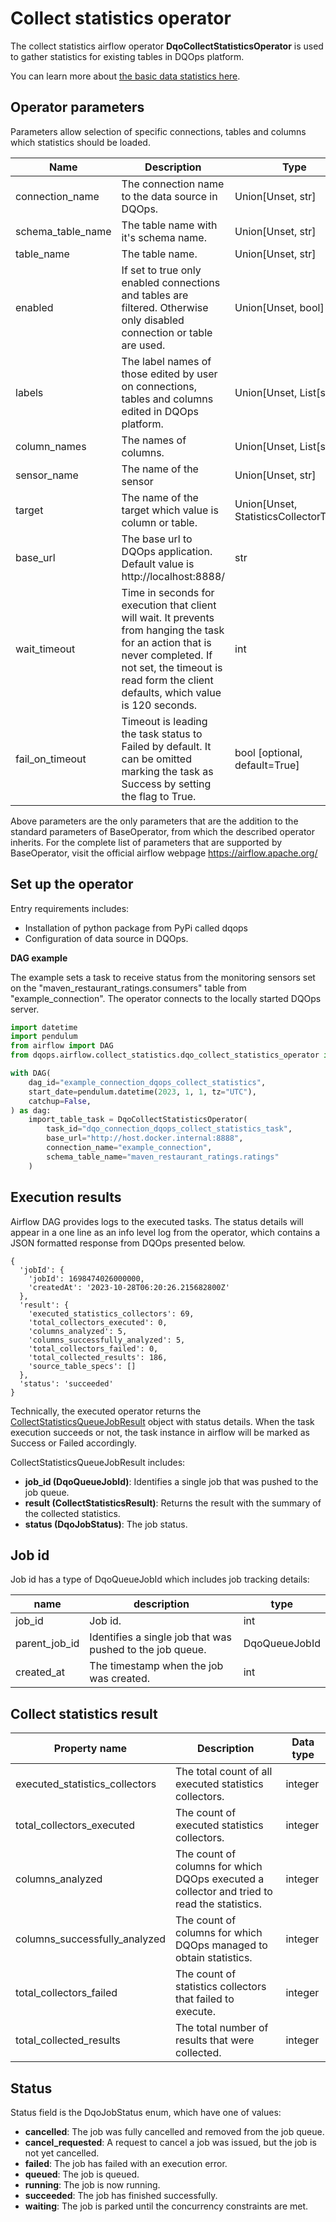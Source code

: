 # Collect statistics operator

The collect statistics airflow operator **DqoCollectStatisticsOperator** is used to gather statistics for existing tables in DQOps platform.

You can learn more about [the basic data statistics here](../../basic-data-statistics/basic-data-statistics.md).

## Operator parameters

Parameters allow selection of specific connections, tables and columns which statistics should be loaded.

| Name                 | Description                                                                                                                                                                                                         | Type                                              |
|----------------------|---------------------------------------------------------------------------------------------------------------------------------------------------------------------------------------------------------------------|---------------------------------------------------|
| connection_name      | The connection name to the data source in DQOps.                                                                                                                                                                    | Union[Unset, str]                                 |
| schema_table_name    | The table name with it's schema name.                                                                                                                                                                               | Union[Unset, str]                                 |
| table_name           | The table name.                                                                                                                                                                                                     | Union[Unset, str]                                 |
| enabled              | If set to true only enabled connections and tables are filtered. Otherwise only disabled connection or table are used.                                                                                              | Union[Unset, bool]                                |
| labels               | The label names of those edited by user on connections, tables and columns edited in DQOps platform.                                                                                                                | Union[Unset, List[str]]                      |
| column_names         | The names of columns.                                                                                                                                                                                               | Union[Unset, List[str]]                      |
| sensor_name          | The name of the sensor                                                                                                                                                                                              | Union[Unset, str]                            |
| target               | The name of the target which value is column or table.                                                                                                                                                              | Union[Unset, StatisticsCollectorTarget]      |
| base_url             | The base url to DQOps application. Default value is http://localhost:8888/                                                                                                                                          | str                                               |
| wait_timeout         | Time in seconds for execution that client will wait. It prevents from hanging the task for an action that is never completed. If not set, the timeout is read form the client defaults, which value is 120 seconds. | int                                               |
| fail_on_timeout      | Timeout is leading the task status to Failed by default. It can be omitted marking the task as Success by setting the flag to True.                                                                                 | bool [optional, default=True]                     |

Above parameters are the only parameters that are the addition to the standard parameters of BaseOperator, from which the described operator inherits.
For the complete list of parameters that are supported by BaseOperator, visit the official airflow webpage https://airflow.apache.org/

## Set up the operator

Entry requirements includes:

- Installation of python package from PyPi called dqops
- Configuration of data source in DQOps.

**DAG example**

The example sets a task to receive status from the monitoring sensors set on the "maven_restaurant_ratings.consumers" table from "example_connection". 
The operator connects to the locally started DQOps server.

```python
import datetime
import pendulum
from airflow import DAG
from dqops.airflow.collect_statistics.dqo_collect_statistics_operator import DqoCollectStatisticsOperator

with DAG(
    dag_id="example_connection_dqops_collect_statistics",
    start_date=pendulum.datetime(2023, 1, 1, tz="UTC"),
    catchup=False,
) as dag:
    import_table_task = DqoCollectStatisticsOperator(
        task_id="dqo_connection_dqops_collect_statistics_task",
        base_url="http://host.docker.internal:8888",
        connection_name="example_connection",
        schema_table_name="maven_restaurant_ratings.ratings"
    )

```


## Execution results

Airflow DAG provides logs to the executed tasks.
The status details will appear in a one line as an info level log from the operator, which contains a JSON formatted response from DQOps presented below. 

```json5
{
  'jobId': {
    'jobId': 1698474026000000, 
    'createdAt': '2023-10-28T06:20:26.215682800Z'
  }, 
  'result': {
    'executed_statistics_collectors': 69, 
    'total_collectors_executed': 0, 
    'columns_analyzed': 5, 
    'columns_successfully_analyzed': 5, 
    'total_collectors_failed': 0, 
    'total_collected_results': 186, 
    'source_table_specs': []
  }, 
  'status': 'succeeded'
}
```

Technically, the executed operator returns the [CollectStatisticsQueueJobResult](../../../client/models/jobs.md#CollectStatisticsQueueJobResult) object with status details.
When the task execution succeeds or not, the task instance in airflow will be marked as Success or Failed accordingly.

CollectStatisticsQueueJobResult includes:

- **job_id (DqoQueueJobId)**: Identifies a single job that was pushed to the job queue.
- **result (CollectStatisticsResult)**: Returns the result with the summary of the collected statistics.
- **status (DqoJobStatus)**: The job status.


## Job id

Job id has a type of DqoQueueJobId which includes job tracking details:

| name          | description                                               | type           |
|---------------|-----------------------------------------------------------|----------------|
| job_id        | Job id.                                                   | int            |
| parent_job_id | Identifies a single job that was pushed to the job queue. | DqoQueueJobId  |
| created_at    | The timestamp when the job was created.                   | int            |


## Collect statistics result

| Property name                  | Description                                                                                 | Data type |
|--------------------------------|---------------------------------------------------------------------------------------------|-----------|
| executed_statistics_collectors | The total count of all executed statistics collectors.                                      | integer   |
| total_collectors_executed      | The count of executed statistics collectors.                                                | integer   |
| columns_analyzed               | The count of columns for which DQOps executed a collector and tried to read the statistics. | integer   |
| columns_successfully_analyzed  | The count of columns for which DQOps managed to obtain statistics.                          | integer   |
| total_collectors_failed        | The count of statistics collectors that failed to execute.                                  | integer   |
| total_collected_results        | The total number of results that were collected.                                            | integer   |



## Status

Status field is the DqoJobStatus enum, which have one of values:

- **cancelled**: The job was fully cancelled and removed from the job queue.
- **cancel_requested**: A request to cancel a job was issued, but the job is not yet cancelled.
- **failed**: The job has failed with an execution error.
- **queued**: The job is queued.
- **running**: The job is now running.
- **succeeded**: The job has finished successfully.
- **waiting**: The job is parked until the concurrency constraints are met.

